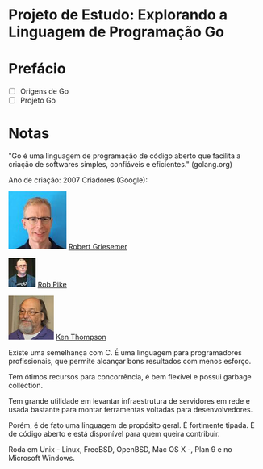 # Projeto de Estudo: Explorando a Linguagem de Programação Go

# Prefácio
- [ ] Origens de Go
- [ ] Projeto Go

# Notas

"Go é uma linguagem de programação de código aberto que facilita a criação de softwares simples, confiáveis e eficientes." (golang.org)

Ano de criação: 2007
Criadores (Google): 

![Robert Griesemer](robert_griesemer.jpeg)
[Robert Griesemer](https://github.com/griesemer)

![Rob Pike](rob_pike.jpeg)
[Rob Pike](https://github.com/robpike)

![Ken Thompson](ken_thompson.jpg)
[Ken Thompson](https://pt.wikipedia.org/wiki/Ken_Thompson)

Existe uma semelhança com C. É uma linguagem para programadores profissionais, que permite alcançar bons resultados com menos esforço.

Tem ótimos recursos para concorrência, é bem flexível e possui garbage collection.

Tem grande utilidade em levantar infraestrutura de servidores em rede e usada bastante para montar ferramentas voltadas para desenvolvedores.

Porém, é de fato uma linguagem de propósito geral. É fortimente tipada. É de código aberto e está disponível para quem queira contribuir.

Roda em Unix - Linux, FreeBSD, OpenBSD, Mac OS X -, Plan 9 e no Microsoft Windows.